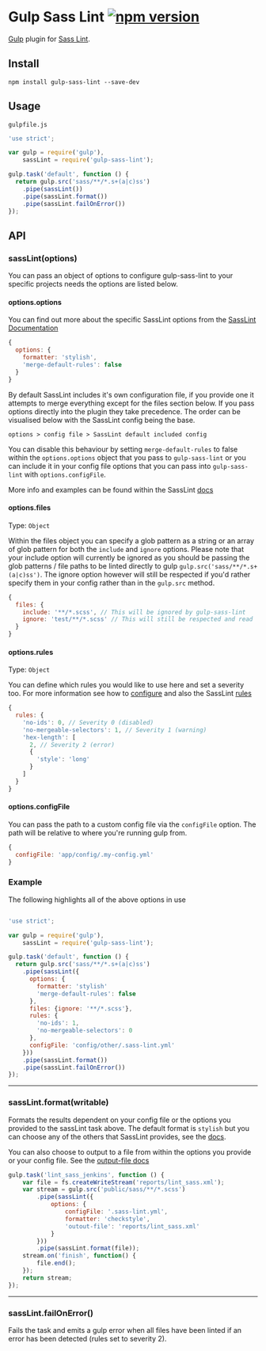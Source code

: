 # Gulp Sass Lint [![npm version](https://badge.fury.io/js/gulp-sass-lint.svg)](http://badge.fury.io/js/gulp-sass-lint)

[Gulp](http://gulpjs.com/) plugin for [Sass Lint](https://github.com/sasstools/sass-lint).

## Install

```
npm install gulp-sass-lint --save-dev
```

## Usage

`gulpfile.js`

```javascript
'use strict';

var gulp = require('gulp'),
    sassLint = require('gulp-sass-lint');

gulp.task('default', function () {
  return gulp.src('sass/**/*.s+(a|c)ss')
    .pipe(sassLint())
    .pipe(sassLint.format())
    .pipe(sassLint.failOnError())
});
```

## API

### sassLint(options)

You can pass an object of options to configure gulp-sass-lint to your specific projects needs the options are listed below.

#### options.options

You can find out more about the specific SassLint options from the [SassLint Documentation](https://github.com/sasstools/sass-lint/tree/develop/docs/options)

```javascript
{
  options: {
    formatter: 'stylish',
    'merge-default-rules': false
  }
}
```

By default SassLint includes it's own configuration file, if you provide one it attempts to merge everything except for the files section below. If you pass options directly into the plugin they take precedence. The order can be visualised below with the SassLint config being the base.

`options > config file > SassLint default included config`

You can disable this behaviour by setting `merge-default-rules` to false within the `options.options` object that you pass to `gulp-sass-lint` or you can include it in your config file options that you can pass into `gulp-sass-lint` with `options.configFile`.

More info and examples can be found within the SassLint [docs](https://github.com/sasstools/sass-lint/blob/master/docs/options/merge-default-rules.md)

#### options.files


Type: `Object`

Within the files object you can specify a glob pattern as a string or an array of glob pattern for both the `include` and `ignore` options. Please note that your include option will currently be ignored as you should be passing the glob patterns / file paths to be linted directly to gulp `gulp.src('sass/**/*.s+(a|c)ss')`. The ignore option however will still be respected if you'd rather specify them in your config rather than in the `gulp.src` method.

```javascript
{
  files: {
    include: '**/*.scss', // This will be ignored by gulp-sass-lint
    ignore: 'test/**/*.scss' // This will still be respected and read
  }
}
```

#### options.rules

Type: `Object`

You can define which rules you would like to use here and set a severity too. For more information see how to [configure](https://github.com/sasstools/sass-lint/tree/master#rules) and also the SassLint [rules](https://github.com/sasstools/sass-lint/tree/master/docs/rules)

```javascript
{
  rules: {
    'no-ids': 0, // Severity 0 (disabled)
    'no-mergeable-selectors': 1, // Severity 1 (warning)
    'hex-length': [
      2, // Severity 2 (error)
      {
        'style': 'long'
      }
    ]
  }
}
```

#### options.configFile

You can pass the path to a custom config file via the `configFile` option. The path will be relative to where you're running gulp from.

```javascript
{
  configFile: 'app/config/.my-config.yml'
}
```

### Example

The following highlights all of the above options in use

```javascript

'use strict';

var gulp = require('gulp'),
    sassLint = require('gulp-sass-lint');

gulp.task('default', function () {
  return gulp.src('sass/**/*.s+(a|c)ss')
    .pipe(sassLint({
      options: {
        formatter: 'stylish'
        'merge-default-rules': false
      },
      files: {ignore: '**/*.scss'},
      rules: {
        'no-ids': 1,
        'no-mergeable-selectors': 0
      },
      configFile: 'config/other/.sass-lint.yml'
    }))
    .pipe(sassLint.format())
    .pipe(sassLint.failOnError())
});

```
---

### sassLint.format(writable)

Formats the results dependent on your config file or the options you provided to the sassLint task above. The default format is `stylish` but you can choose any of the others that SassLint provides, see the [docs](https://github.com/sasstools/sass-lint/blob/master/docs/options/formatter.md).

You can also choose to output to a file from within the options you provide or your config file. See the [output-file docs](https://github.com/sasstools/sass-lint/blob/master/docs/options/output-file.md)

```javascript
gulp.task('lint_sass_jenkins', function () {
    var file = fs.createWriteStream('reports/lint_sass.xml');
    var stream = gulp.src('public/sass/**/*.scss')
        .pipe(sassLint({
            options: {
                configFile: '.sass-lint.yml',
                formatter: 'checkstyle',
                'outout-file': 'reports/lint_sass.xml'
            }
        }))
        .pipe(sassLint.format(file));
    stream.on('finish', function() {
        file.end();
    });
    return stream;
});
```

---

### sassLint.failOnError()

Fails the task and emits a gulp error when all files have been linted if an error has been detected (rules set to severity 2).
